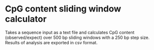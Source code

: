 # CpG content sliding window calculator

Takes a sequence input as a text file and calculates CpG content (observed/expect) over 500 bp sliding windows with a 250 bp step size. Results of analysis are exported in csv format.
